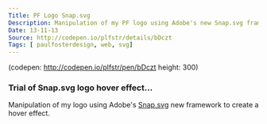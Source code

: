 ```yaml
---
Title: PF Logo Snap.svg
Description: Manipulation of my PF logo using Adobe's new Snap.svg framework to create a hover effect.
Date: 13-11-13
Source: http://codepen.io/plfstr/details/bDczt
Tags: [ paulfosterdesign, web, svg]
---
```

(codepen: http://codepen.io/plfstr/pen/bDczt height: 300)

### Trial of Snap.svg logo hover effect...

Manipulation of my logo using Adobe's [Snap.svg](http://snapsvg.io/) new framework to create a hover effect.